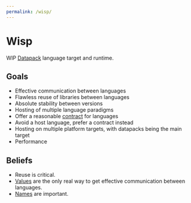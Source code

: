 ```yaml
---
permalink: /wisp/
---
```


# Wisp

WIP [Datapack](datapacks.md) language target and runtime.

## Goals

- Effective communication between languages
- Flawless reuse of libraries between languages
- Absolute stability between versions
- Hosting of multiple language paradigms
- Offer a reasonable [contract](wisp/contract.md) for languages
- Avoid a host language, prefer a contract instead
- Hosting on multiple platform targets, with datapacks being the main target
- Performance

## Beliefs

- Reuse is critical.
- [Values](wisp/data.md) are the only real way to get effective communication between languages.
- [Names](wisp/names.md) are important.
